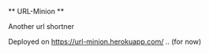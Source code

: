 ** URL-Minion **

Another url shortner 


Deployed on https://url-minion.herokuapp.com/ .. (for now)